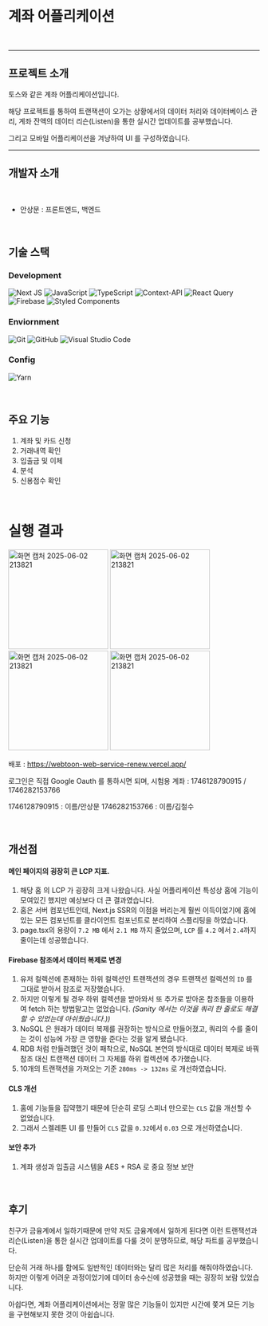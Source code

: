 # 계좌 어플리케이션
<br>

---


## 프로젝트 소개

토스와 같은 계좌 어플리케이션입니다. 

해당 프로젝트를 통하여 트랜잭션이 오가는 상황에서의 데이터 처리와 데이터베이스 관리, 계좌 잔액의 데이터 리슨(Listen)을 통한 실시간 업데이트를 공부했습니다.

그리고 모바일 어플리케이션을 겨냥하여 UI 를 구성하였습니다.

---
## 개발자 소개

<br>

* 안상문 : 프론트엔드, 백엔드

<br>

## 기술 스택


### Development

![Next JS](https://img.shields.io/badge/Next-black?style=for-the-badge&logo=next.js&logoColor=white)
![JavaScript](https://img.shields.io/badge/javascript-%23323330.svg?style=for-the-badge&logo=javascript&logoColor=%23F7DF1E)
![TypeScript](https://img.shields.io/badge/typescript-%23007ACC.svg?style=for-the-badge&logo=typescript&logoColor=white)
![Context-API](https://img.shields.io/badge/Context--Api-000000?style=for-the-badge&logo=react)
![React Query](https://img.shields.io/badge/-React%20Query-FF4154?style=for-the-badge&logo=react%20query&logoColor=white) <br>
![Firebase](https://img.shields.io/badge/firebase-a08021?style=for-the-badge&logo=firebase&logoColor=ffcd34)
![Styled Components](https://img.shields.io/badge/styled--components-DB7093?style=for-the-badge&logo=styled-components&logoColor=white)


### Enviornment

![Git](https://img.shields.io/badge/git-%23F05033.svg?style=for-the-badge&logo=git&logoColor=white)
![GitHub](https://img.shields.io/badge/github-%23121011.svg?style=for-the-badge&logo=github&logoColor=white)
![Visual Studio Code](https://img.shields.io/badge/Visual%20Studio%20Code-0078d7.svg?style=for-the-badge&logo=visual-studio-code&logoColor=white)


### Config

![Yarn](https://img.shields.io/badge/yarn-%232C8EBB.svg?style=for-the-badge&logo=yarn&logoColor=white)

<br>

## 주요 기능

1. 계좌 및 카드 신청
2. 거래내역 확인
3. 입출금 및 이체
4. 분석
5. 신용점수 확인

<br>

# 실행 결과

<img width="200" alt="화면 캡처 2025-06-02 213821" src="https://github.com/user-attachments/assets/2f4a7119-8bc6-4229-b3a7-880e2e9dba7a" />
<img width="200" alt="화면 캡처 2025-06-02 213821" src="https://github.com/user-attachments/assets/d6a9e259-6bf3-4788-adbe-efe8b6c90796" />
<img width="200" alt="화면 캡처 2025-06-02 213821" src="https://github.com/user-attachments/assets/014dbd16-c0a4-4502-a38c-b17e4570aeef" />
<img width="200" alt="화면 캡처 2025-06-02 213821" src="https://github.com/user-attachments/assets/1fb0925c-45ec-469f-9bd0-f1f7e60cdd8b" />

<br>

배포 : https://webtoon-web-service-renew.vercel.app/

로그인은 직접 Google Oauth 를 통하시면 되며, 시험용 계좌 : 1746128790915 / 1746282153766

1746128790915 : 이름/안상문
1746282153766 : 이름/김철수

<br>

## 개선점

#### 메인 페이지의 굉장히 큰 LCP 지표.
1. 해당 홈 의 LCP 가 굉장히 크게 나왔습니다. 사실 어플리케이션 특성상 홈에 기능이 모여있긴 했지만 예상보다 더 큰 결과였습니다.
2. 홈은 서버 컴포넌트인데, Next.js SSR의 이점을 버리는게 훨씬 이득이었기에 홈에 있는 모든 컴포넌트를 클라이언트 컴포넌트로 분리하여 스플리팅을 하였습니다.
3. page.tsx의 용량이 `7.2 MB` 에서 `2.1 MB` 까지 줄었으며, `LCP` 를 `4.2` 에서 `2.4`까지 줄이는데 성공했습니다.

#### Firebase 참조에서 데이터 복제로 변경
1. 유저 컬렉션에 존재하는 하위 컬렉션인 트랜잭션의 경우 트랜잭션 컬렉션의 `ID` 를 그대로 받아서 참조로 저장했습니다.
2. 하지만 이렇게 될 경우 하위 컬렉션을 받아와서 또 추가로 받아온 참조들을 이용하여 fetch 하는 방법말고는 없었습니다. _(Sanity 에서는 이것을 쿼리 한 줄로도 해결할 수 있었는데 아쉬웠습니다.))_
3. NoSQL 은 원래가 데이터 복제를 권장하는 방식으로 만들어졌고, 쿼리의 수를 줄이는 것이 성능에 가장 큰 영향을 준다는 것을 알게 됐습니다.
4. RDB 처럼 만들려했던 것이 패착으로, NoSQL 본연의 방식대로 데이터 복제로 바꿔 참조 대신 트랜잭션 데이터 그 자체를 하위 컬렉션에 추가했습니다.
5. 10개의 트랜잭션을 가져오는 기준 `280ms -> 132ms` 로 개선하였습니다.

#### CLS 개선
1. 홈에 기능들을 집약했기 때문에 단순히 로딩 스피너 만으로는 `CLS` 값을 개선할 수 없었습니다.
2. 그래서 스켈레톤 UI 를 만들어 `CLS` 값을 `0.32`에서 `0.03` 으로 개선하였습니다.

#### 보안 추가
1. 계좌 생성과 입출금 시스템을 AES + RSA 로 중요 정보 보안

<br>

## 후기

친구가 금융계에서 일하기때문에 만약 저도 금융계에서 일하게 된다면 이런 트랜잭션과 리슨(Listen)을 통한 실시간 업데이트를 다룰 것이 분명하므로, 해당 파트를 공부했습니다.

단순히 거래 하나를 함에도 일반적인 데이터와는 달리 많은 처리를 해줘야하였습니다. 하지만 이렇게 어려운 과정이었기에 데이터 송수신에 성공했을 때는 굉장히 보람 있었습니다.

아쉽다면, 계좌 어플리케이션에서는 정말 많은 기능들이 있지만 시간에 쫓겨 모든 기능을 구현해보지 못한 것이 아쉽습니다.


